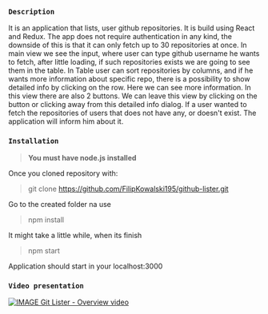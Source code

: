 
### `Description`

It is an application that lists, user github repositories. It is build using React and Redux.
The app does not require authentication in any kind, the downside of this is that it can only fetch up to 30 repositories at once.
In main view we see the input, where user can type github username he wants to fetch, after little loading, if such repositories exists we are going to see them in the table.
In Table user can sort repositories by columns, and if he wants more information about specific repo, there is a possibility to show detailed info by clicking on the row. Here we can see more information. In this view there are also 2 buttons. We can leave this view by clicking on the button or clicking away from this detailed info dialog.
If a user wanted to fetch the repositories of users that does not have any, or doesn't exist. The application will inform him about it.

### `Installation`
> **You must have node.js installed** 

Once you cloned repository with:

  > git clone https://github.com/FilipKowalski195/github-lister.git

Go to the created folder na use 
  > npm install 

 It might take a little while, when its finish 
  > npm start 

 Application should start in your localhost:3000 
 
 
### `Video presentation` 

[![IMAGE Git Lister - Overview video](https://img.youtube.com/vi/Tm0TfDslDpM/0.jpg)](https://www.youtube.com/watch?v=Tm0TfDslDpM)

